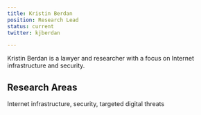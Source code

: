 ```yaml
---
title: Kristin Berdan
position: Research Lead
status: current
twitter: kjberdan

---
```

Kristin Berdan is a lawyer and researcher with a focus on Internet infrastructure and security. 

## Research Areas 
Internet infrastructure, security, targeted digital threats
